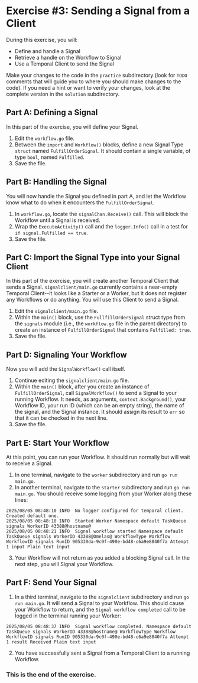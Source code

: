 # Exercise #3: Sending a Signal from a Client

During this exercise, you will:

- Define and handle a Signal
- Retrieve a handle on the Workflow to Signal
- Use a Temporal Client to send the Signal

Make your changes to the code in the `practice` subdirectory (look for
`TODO` comments that will guide you to where you should make changes to
the code). If you need a hint or want to verify your changes, look at
the complete version in the `solution` subdirectory.

## Part A: Defining a Signal

In this part of the exercise, you will define your Signal.

1. Edit the `workflow.go` file.
2. Between the `import` and `Workflow()` blocks, define a new Signal 
   Type `struct` named `FulfillOrderSignal`. It should contain a single
   variable, of type `bool`, named `Fulfilled`.
3. Save the file.

## Part B: Handling the Signal

You will now handle the Signal you defined in part A, and let the
Workflow know what to do when it encounters the `FulfillOrderSignal`.

1. In `workflow.go`, locate the `signalChan.Receive()` call. This will
   block the Workflow until a Signal is received. 
2. Wrap the `ExecuteActivity()` call and the `logger.Info()` call in a
   test for `if signal.Fulfilled == true`.
3. Save the file.

## Part C: Import the Signal Type into your Signal Client

In this part of the exercise, you will create another Temporal Client
that sends a Signal. `signalclient/main.go` currently contains a
near-empty Temporal Client--it looks like a Starter or a Worker, but
it does not register any Workflows or do anything. You will use this
Client to send a Signal.

1. Edit the `signalclient/main.go` file.
2. Within the `main()` block, use the `FullfillOrderSignal` struct type
   from the `signals` module (i.e., the `workflow.go` file in the 
   parent directory) to create an instance of `FulfillOrderSignal`
   that contains `Fulfilled: true`.
3. Save the file.

## Part D: Signaling Your Workflow

Now you will add the `SignalWorkflow()` call itself.

1. Continue editing the `signalclient/main.go` file.
2. Within the `main()` block, after you create an instance of 
   `FulfillOrderSignal`, call `SignalWorkflow()` to send a Signal to
   your running Workflow. It needs, as arguments, `context.Background()`,
   your Workflow ID, your run ID (which can be an empty string), the
   name of the signal, and the Signal instance. It should assign its
   result to `err` so that it can be checked in the next line.
4. Save the file.

## Part E: Start Your Workflow

At this point, you can run your Workflow. It should run normally but
will wait to receive a Signal.

1. In one terminal, navigate to the `worker` subdirectory and run
   `go run main.go`.
2. In another terminal, navigate to the `starter` subdirectory and 
   run `go run main.go`. You should receive some logging from your 
   Worker along these lines:

```
2025/08/05 08:48:10 INFO  No logger configured for temporal client. Created default one.
2025/08/05 08:48:10 INFO  Started Worker Namespace default TaskQueue signals WorkerID 43388@hostname@
2025/08/05 08:48:21 INFO  Signal workflow started Namespace default TaskQueue signals WorkerID 43388@Omelas@ WorkflowType Workflow WorkflowID signals RunID 905330da-9c0f-490e-bd48-c6a9e8840f7a Attempt 1 input Plain text input
```

3. Your Workflow will not return as you added a blocking Signal call.
In the next step, you will Signal your Workflow.

## Part F: Send Your Signal

1. In a third terminal, navigate to the `signalclient` subdirectory and 
   run `go run main.go`. It will send a Signal to your Workflow. This
   should cause your Workflow to return, and the `Signal workflow completed`
   call to be logged in the terminal running your Worker:

```
2025/08/05 08:48:37 INFO  Signal workflow completed. Namespace default TaskQueue signals WorkerID 43388@hostname@ WorkflowType Workflow WorkflowID signals RunID 905330da-9c0f-490e-bd48-c6a9e8840f7a Attempt 1 result Received Plain text input
```

2. You have successfully sent a Signal from a Temporal Client to a running Workflow.

### This is the end of the exercise.
